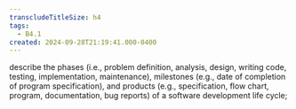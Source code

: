 ```yaml
---
transcludeTitleSize: h4
tags:
  - B4.1
created: 2024-09-28T21:19:41.000-0400
---
```

describe the phases (i.e., problem definition, analysis, design, writing code, testing, implementation, maintenance), milestones (e.g., date of completion of program specification), and products (e.g., specification, flow chart, program, documentation, bug reports) of a software development life cycle;